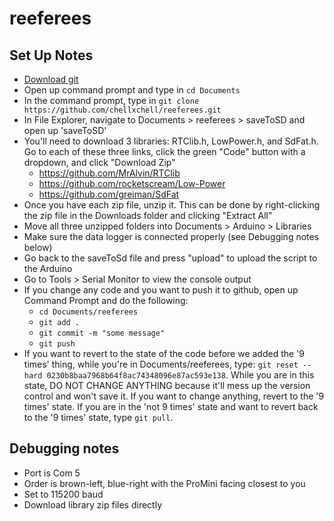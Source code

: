 # reeferees

## Set Up Notes
* [Download git](https://git-scm.com/downloads)
* Open up command prompt and type in `cd Documents`
* In the command prompt, type in `git clone https://github.com/chellxchell/reeferees.git`
* In File Explorer, navigate to Documents > reeferees > saveToSD and open up 'saveToSD'
* You'll need to download 3 libraries: RTClib.h, LowPower.h, and SdFat.h. Go to each of these three links, click the green "Code" button with a dropdown, and click "Download Zip"
  * https://github.com/MrAlvin/RTClib
  * https://github.com/rocketscream/Low-Power
  * https://github.com/greiman/SdFat
* Once you have each zip file, unzip it. This can be done by right-clicking the zip file in the Downloads folder and clicking "Extract All"
* Move all three unzipped folders into Documents > Arduino > Libraries
* Make sure the data logger is connected properly (see Debugging notes below)
* Go back to the saveToSd file and press "upload" to upload the script to the Arduino
* Go to Tools > Serial Monitor to view the console output
* If you change any code and you want to push it to github, open up Command Prompt and do the following:
  * `cd Documents/reeferees`
  * `git add .`
  * `git commit -m "some message"`
  * `git push`
* If you want to revert to the state of the code before we added the '9 times' thing, while you're in Documents/reeferees, type: `git reset --hard 0230b8baa7968b64f8ac74348096e87ac593e138`. While you are in this state, DO NOT CHANGE ANYTHING because it'll mess up the version control and won't save it. If you want to change anything, revert to the '9 times' state. If you are in the 'not 9 times' state and want to revert back to the '9 times' state, type `git pull`.
## Debugging notes
* Port is Com 5
* Order is brown-left, blue-right with the ProMini facing closest to you
* Set to 115200 baud
* Download library zip files directly
